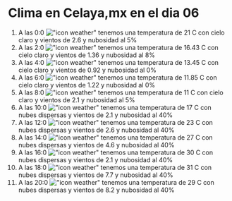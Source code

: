 # Clima en Celaya,mx en el dia 06

1. A las 0:0 !["icon weather"](http://openweathermap.org/img/w/02n.png) tenemos una temperatura de 21 C con cielo claro y  vientos de 2.6 y nubosidad al 5%
1. A las 2:0 !["icon weather"](http://openweathermap.org/img/w/02n.png) tenemos una temperatura de 16.43 C con cielo claro y  vientos de 1.36 y nubosidad al 8%
1. A las 4:0 !["icon weather"](http://openweathermap.org/img/w/01n.png) tenemos una temperatura de 13.45 C con cielo claro y  vientos de 0.92 y nubosidad al 0%
1. A las 6:0 !["icon weather"](http://openweathermap.org/img/w/01n.png) tenemos una temperatura de 11.85 C con cielo claro y  vientos de 1.22 y nubosidad al 0%
1. A las 8:0 !["icon weather"](http://openweathermap.org/img/w/02n.png) tenemos una temperatura de 11 C con cielo claro y  vientos de 2.1 y nubosidad al 5%
1. A las 10:0 !["icon weather"](http://openweathermap.org/img/w/03d.png) tenemos una temperatura de 17 C con nubes dispersas y  vientos de 2.1 y nubosidad al 40%
1. A las 12:0 !["icon weather"](http://openweathermap.org/img/w/03d.png) tenemos una temperatura de 23 C con nubes dispersas y  vientos de 2.6 y nubosidad al 40%
1. A las 14:0 !["icon weather"](http://openweathermap.org/img/w/03d.png) tenemos una temperatura de 27 C con nubes dispersas y  vientos de 4.6 y nubosidad al 40%
1. A las 16:0 !["icon weather"](http://openweathermap.org/img/w/03d.png) tenemos una temperatura de 30 C con nubes dispersas y  vientos de 2.1 y nubosidad al 40%
1. A las 18:0 !["icon weather"](http://openweathermap.org/img/w/03d.png) tenemos una temperatura de 31 C con nubes dispersas y  vientos de 7.7 y nubosidad al 40%
1. A las 20:0 !["icon weather"](http://openweathermap.org/img/w/03d.png) tenemos una temperatura de 29 C con nubes dispersas y  vientos de 8.2 y nubosidad al 40%
